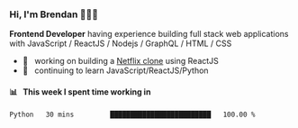 ### Hi, I'm Brendan 👨🏻‍💻

<b>Frontend Developer</b> having experience building full stack web applications with JavaScript / ReactJS / Nodejs / GraphQL / HTML / CSS</p>

 - 🚀 	&nbsp; working on building a [Netflix clone](https://github.com/brendantfinn/netflix-clone) using ReactJS
 - 🌱 	&nbsp; continuing to learn JavaScript/ReactJS/Python

 
 
#### 📊 	&nbsp; This week I spent time working in
<!--START_SECTION:waka-->
```text
Python   30 mins         █████████████████████████   100.00 % 
```
<!--END_SECTION:waka-->
